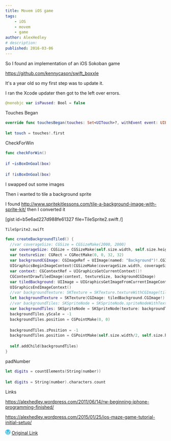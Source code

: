 ```yaml
---
title: Movem iOS game
tags:
    - iOS
    - movem
    - game
author: AlexHedley
# description: 
published: 2016-03-06
---
```


So I found an implementation of an iOS Sokoban game

https://github.com/kennycason/swift_boxxle

It's a year old so my first step was to update it.

I ran the Xcode updater then got to the left over errors.

```swift
@nonobjc var isPaused: Bool = false
```

Touches Began

```swift
override func touchesBegan(touches: Set<UITouch>?, withEvent event: UIEvent?)

let touch = touches!.first
```

CheckForWin

```swift
func checkForWin()

if ~isBoxOnGoal(box)

if !isBoxOnGoal(box)
```

I swapped out some images

Then i wanted to tile a background sprite

I found http://www.spritekitlessons.com/tile-a-background-image-with-sprite-kit/ then I converted it

[gist id=b5e6ad227d988fe61327 file=TileSprite2.swift /]

`TileSprite2.swift`

```swift
func createBackgroundTiled() {
  //var coverageSize: CGSize = CGSizeMake(2000, 2000)
  var coverageSize: CGSize = CGSizeMake(self.size.width, self.size.height)
  var textureSize: CGRect = CGRectMake(0, 0, 32, 32)
  var backgroundCGImage: CGImageRef = UIImage(named: "Background")!.CGImage!
  UIGraphicsBeginImageContext(CGSizeMake(coverageSize.width, coverageSize.height))
  var context: CGContextRef = UIGraphicsGetCurrentContext()!
  CGContextDrawTiledImage(context, textureSize, backgroundCGImage)
  var tiledBackground: UIImage = UIGraphicsGetImageFromCurrentImageContext()
  UIGraphicsEndImageContext()
  //var backgroundTexture: SKTexture = SKTexture.textureWithCGImage(tiledBackground.CGImage!)
  let backgroundTexture = SKTexture(CGImage: tiledBackground.CGImage!)
  //var backgroundTiles: SKSpriteNode = SKSpriteNode.spriteNodeWithTexture(backgroundTexture)
  var backgroundTiles: SKSpriteNode = SKSpriteNode(texture: backgroundTexture)
  backgroundTiles.yScale = -1
  backgroundTiles.position = CGPointMake(0, 0)
  
  backgroundTiles.zPosition = -1
  backgroundTiles.position = CGPointMake(self.size.width/2, self.size.height/2)
  
  self.addChild(backgroundTiles)
}
```

padNumber

```swift
let digits = countElements(String(number))

let digits = String(number).characters.count
```

Links

https://alexhedley.wordpress.com/2011/06/14/rw-beginning-iphone-programming-finished/

https://alexhedley.wordpress.com/2015/01/25/ios-maze-game-tutorial-initial-setup/

![Wordpress](../images/wordpress.png "Wordpress") [Original Link](https://alexhedley.wordpress.com/2016/03/06/movem-ios-game/)
